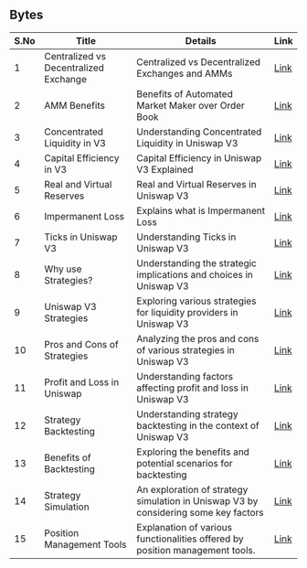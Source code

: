## Bytes

| S.No        | Title       |  Details  |  Link  |
| ----------- | ----------- |----------- | ----------- |
| 1      | Centralized vs Decentralized Exchange | Centralized vs Decentralized Exchanges and AMMs |  [Link](markdown/centralized-vs-decentralized-exchange-uniswap.md) |
 | 2      | AMM Benefits | Benefits of Automated Market Maker over Order Book |  [Link](markdown/amm-benefits-uniswap.md) |
 | 3      | Concentrated Liquidity in V3 | Understanding Concentrated Liquidity in Uniswap V3 |  [Link](markdown/concentrated-liquidity-uniswap-v3.md) |
 | 4      | Capital Efficiency in V3 | Capital Efficiency in Uniswap V3 Explained |  [Link](markdown/capital-efficiency-uniswap-v3.md) |
 | 5      | Real and Virtual Reserves | Real and Virtual Reserves in Uniswap V3 |  [Link](markdown/real-virtual-reserves-uniswap.md) |
 | 6      | Impermanent Loss | Explains what is Impermanent Loss |  [Link](markdown/impermanent-loss-uniswap.md) |
 | 7      | Ticks in Uniswap V3 | Understanding Ticks in Uniswap V3 |  [Link](markdown/ticks-uniswap-v3.md) |
 | 8      | Why use Strategies? | Understanding the strategic implications and choices in Uniswap V3 |  [Link](markdown/why-use-strategies-uniswap.md) |
 | 9      | Uniswap V3 Strategies | Exploring various strategies for liquidity providers in Uniswap V3 |  [Link](markdown/uniswap-v3-strategies.md) |
 | 10      | Pros and Cons of Strategies | Analyzing the pros and cons of various strategies in Uniswap V3 |  [Link](markdown/pros-cons-uniswap-v3-strategies.md) |
 | 11      | Profit and Loss in Uniswap | Understanding factors affecting profit and loss in Uniswap V3 |  [Link](markdown/pnl-uniswap-v3-explained.md) |
 | 12      | Strategy Backtesting | Understanding strategy backtesting in the context of Uniswap V3 |  [Link](markdown/strategy-backtesting-uniswap-v3.md) |
 | 13      | Benefits of Backtesting | Exploring the benefits and potential scenarios for backtesting |  [Link](markdown/benefits-backtesting-uniswap-v3.md) |
 | 14      | Strategy Simulation | An exploration of strategy simulation in Uniswap V3 by considering some key factors |  [Link](markdown/strategy-simulation-uniswap-v3.md) |
 | 15      | Position Management Tools | Explanation of various functionalities offered by position management tools. |  [Link](markdown/uniswap-v3-position-management-tools-functions.md) |